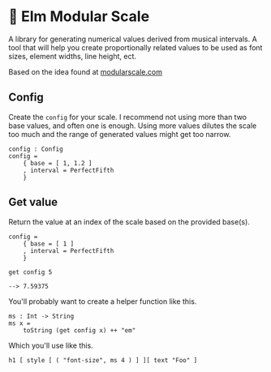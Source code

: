 # 📏 Elm Modular Scale
A library for generating numerical values derived from musical intervals. A tool that will help you create proportionally related values to be used as font sizes, element widths, line height, ect.

Based on the idea found at <a target="_blank" href="http://www.modularscale.com/">modularscale.com</a>

## Config
Create the `config` for your scale. I recommend not using more than two base values, and often one is enough. Using more values dilutes the scale too much and the range of generated values might get too narrow.

    config : Config
    config =
        { base = [ 1, 1.2 ]
        , interval = PerfectFifth
        }

## Get value
Return the value at an index of the scale based on the provided base(s).

    config =
        { base = [ 1 ]
        , interval = PerfectFifth
        }

    get config 5

    --> 7.59375

You'll probably want to create a helper function like this.

    ms : Int -> String
    ms x =
        toString (get config x) ++ "em"

Which you'll use like this.

    h1 [ style [ ( "font-size", ms 4 ) ] ][ text "Foo" ]